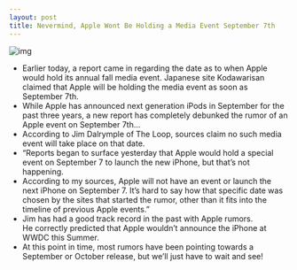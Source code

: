 ```yaml
---
layout: post
title: Nevermind, Apple Wont Be Holding a Media Event September 7th
---
```

![img](http://media.idownloadblog.com/wp-content/uploads/2011/06/Steve-Jobs-iPhone-keynote.jpeg)
* Earlier today, a report came in regarding the date as to when Apple would hold its annual fall media event. Japanese site Kodawarisan claimed that Apple will be holding the media event as soon as September 7th.
* While Apple has announced next generation iPods in September for the past three years, a new report has completely debunked the rumor of an Apple event on September 7th…
* According to Jim Dalrymple of The Loop, sources claim no such media event will take place on that date.
* “Reports began to surface yesterday that Apple would hold a special event on September 7 to launch the new iPhone, but that’s not happening.
* According to my sources, Apple will not have an event or launch the next iPhone on September 7. It’s hard to say how that specific date was chosen by the sites that started the rumor, other than it fits into the timeline of previous Apple events.”
* Jim has had a good track record in the past with Apple rumors. He correctly predicted that Apple wouldn’t announce the iPhone at WWDC this Summer.
* At this point in time, most rumors have been pointing towards a September or October release, but we’ll just have to wait and see!

